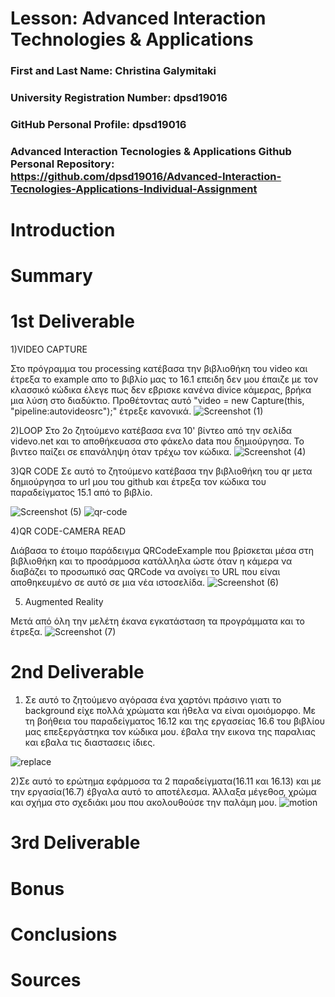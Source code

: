 # Lesson: Advanced Interaction Technologies & Applications

### First and Last Name: Christina Galymitaki
### University Registration Number: dpsd19016
### GitHub Personal Profile: dpsd19016
### Advanced Interaction Tecnologies & Applications Github Personal Repository: https://github.com/dpsd19016/Advanced-Interaction-Tecnologies-Applications-Individual-Assignment

# Introduction

# Summary


# 1st Deliverable
1)VIDEO CAPTURE

Στο πρόγραμμα του processing κατέβασα την βιβλιοθήκη του video και έτρεξα το example απο το βιβλίο μας το 16.1
επειδη δεν μου έπαιζε με τον κλασσικό κώδικα έλεγε πως δεν εβρισκε κανένα divice κάμερας, βρήκα μια λύση στο διαδύκτιο. Προθέτοντας αυτό "video = new Capture(this, "pipeline:autovideosrc");" έτρεξε κανονικά.
![Screenshot (1)](https://user-images.githubusercontent.com/101417276/199228196-a5a69252-8582-4756-b81b-28d18769319e.png)

2)LOOP
Στο 2ο ζητούμενο κατέβασα ενα 10' βίντεο από την σελίδα videvo.net και το αποθήκευασα στο φάκελο data που δημιούργησα. Το βιντεο παίζει σε επανάληψη όταν τρέχω τον κώδικα.
![Screenshot (4)](https://user-images.githubusercontent.com/101417276/199248408-1c82574b-7774-4c45-9254-a390da006f64.png)

3)QR CODE
Σε αυτό το ζητούμενο κατέβασα την βιβλιοθήκη του qr μετα δημιούργησα το url μου του github και έτρεξα τον κώδικα του παραδείγματος 15.1 από το βιβλίο.

![Screenshot (5)](https://user-images.githubusercontent.com/101417276/199254525-658d2ee0-5a63-4940-b9f7-21f0f77edcef.png)
![qr-code](https://user-images.githubusercontent.com/101417276/199254699-b19afdb0-3194-4fd1-8481-f4825c874ea0.png)

4)QR CODE-CAMERA READ

Διάβασα το έτοιμο παράδειγμα QRCodeExample που βρίσκεται μέσα στη βιβλιοθήκη και το προσάρμοσα κατάλληλα ώστε όταν η κάμερα να διαβάζει το προσωπικό σας QRCode να ανοίγει το URL που είναι αποθηκευμένο σε αυτό σε μια νέα ιστοσελίδα.
![Screenshot (6)](https://user-images.githubusercontent.com/101417276/199260244-7d278df9-b636-4ae2-b89d-2d24ba9fc11f.png)
 
 5. Augmented Reality

Μετά από όλη την μελέτη έκανα εγκατάσταση τα προγράμματα και το έτρεξα. 
![Screenshot (7)](https://user-images.githubusercontent.com/101417276/199271319-850b8251-f60f-46e7-8e02-342d6bef1f4d.png)

# 2nd Deliverable
1) Σε αυτό το ζητούμενο αγόρασα ένα χαρτόνι πράσινο γιατι το background είχε πολλά χρώματα και ήθελα να είναι ομοιόμορφο. Με τη βοήθεια του παραδείγματος 16.12 και της εργασείας 16.6 του βιβλίου μας επεξεργάστηκα τον κώδικα μου. έβαλα την εικονα της παραλιας και εβαλα τις διαστασεις ίδιες. 

![replace](https://user-images.githubusercontent.com/101417276/207062515-a9672d3a-7377-4bbc-b75e-8b4195b5de0d.png)

2)Σε αυτό το ερώτημα εφάρμοσα τα 2 παραδείγματα(16.11 και 16.13) και με την εργασία(16.7) έβγαλα αυτό το αποτέλεσμα. Άλλαξα μέγεθοσ, χρώμα και σχήμα στο σχεδιάκι μου που ακολουθούσε την παλάμη μου.
![motion](https://user-images.githubusercontent.com/101417276/207362957-29688304-599d-4fdc-852e-0032ed15eac0.png)


# 3rd Deliverable 


# Bonus 


# Conclusions


# Sources
